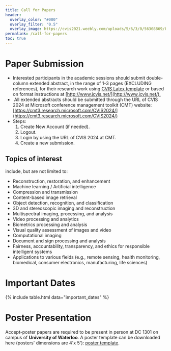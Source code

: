 ```yaml
---
title: Call for Papers
header:
  overlay_color: "#000"
  overlay_filter: "0.5"
  overlay_image: https://cvis2021.weebly.com/uploads/5/6/3/0/56308869/background-images/236520036.jpg
permalink: /call-for-papers
toc: true
---
```


# Paper Submission
- Interested participants in the academic sessions should submit double-column extended abstract, in the range of 1-3 pages (EXCLUDING references),  for their research work using [CVIS Latex template](https://www.overleaf.com/latex/templates/cvis-2024-latex-template/tsxsvswpnnzd) or based on format instructions at [http://www.jcvis.net/](http://www.jcvis.net/).​
- ​ All extended abstracts should be submitted through the URL of CVIS 2024 at Microsoft conference management toolkit (CMT) website: [https://cmt3.research.microsoft.com/CVIS2024/](https://cmt3.research.microsoft.com/CVIS2024/)
- Steps: 
  1. Create New Account (if needed). 
  2. Logout. 
  3. Login by using the URL of CVIS 2024 at CMT. 
  4. Create a new submission.
  
## Topics of interest
include, but are not limited to:

- Reconstruction, restoration, and enhancement
- Machine learning / Artificial intelligence
- Compression and transmission
- Content-based image retrieval
- Object detection, recognition, and classification
- 3D and stereoscopic imaging and reconstruction
- Multispectral imaging, processing, and analysis
- Video processing and analytics
- Biometrics processing and analysis
- Visual quality assessment of images and video
- Computational imaging
- Document and sign processing and analysis
- Fairness, accountability, transparency, and ethics for responsible intelligent systems
- Applications to various fields (e.g., remote sensing, health monitoring, biomedical, consumer electronics, manufacturing, life sciences)

# ​Important Dates

{% include table.html data="important_dates" %}

# Poster Presentation
Accept-poster papers are required to be present in person at DC 1301 on campus of **University of Waterloo**.
A poster template can be downloaded here (posters' dimensions are 4'x 5'): [poster template](https://docs.google.com/presentation/d/13DWwser0PpAAf2ovwkDqwRDEuJ6ERlvC/edit?usp=sharing&ouid=106340322616558895574&rtpof=true&sd=true).

